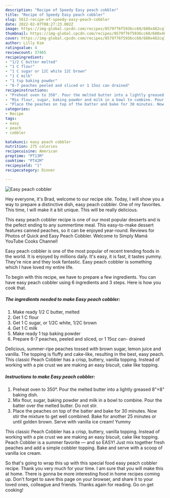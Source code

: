 ```yaml
---
description: "Recipe of Speedy Easy peach cobbler"
title: "Recipe of Speedy Easy peach cobbler"
slug: 5612-recipe-of-speedy-easy-peach-cobbler
date: 2022-02-07T08:27:23.002Z
image: https://img-global.cpcdn.com/recipes/8579f76f5936cc60/680x482cq70/easy-peach-cobbler-recipe-main-photo.jpg
thumbnail: https://img-global.cpcdn.com/recipes/8579f76f5936cc60/680x482cq70/easy-peach-cobbler-recipe-main-photo.jpg
cover: https://img-global.cpcdn.com/recipes/8579f76f5936cc60/680x482cq70/easy-peach-cobbler-recipe-main-photo.jpg
author: Lilly Kim
ratingvalue: 4
reviewcount: 37465
recipeingredient:
- "1/2 C butter melted"
- "1 C flour"
- "1 C sugar or 12C white 12C brown"
- "1 C milk"
- "1 tsp baking powder"
- "6-7 peaches peeled and sliced or 1 15oz can drained"
recipeinstructions:
- "Preheat oven to 350°. Pour the melted butter into a lightly greased 8&#34;×8&#34; baking dish."
- "Mix flour, sugar, baking powder and milk in a bowl to combine. Pour the batter over the melted butter. Do not stir."
- "Place the peaches on top of the batter and bake for 30 minutes. Now stir the mixture to get well combined. Bake for another 25 minutes or until golden brown. Serve with vanilla ice cream! Yummy"
categories:
- Recipe
tags:
- easy
- peach
- cobbler

katakunci: easy peach cobbler 
nutrition: 275 calories
recipecuisine: American
preptime: "PT13M"
cooktime: "PT42M"
recipeyield: "1"
recipecategory: Dinner

---
```



![Easy peach cobbler](https://img-global.cpcdn.com/recipes/8579f76f5936cc60/680x482cq70/easy-peach-cobbler-recipe-main-photo.jpg)

Hey everyone, it's Brad, welcome to our recipe site. Today, I will show you a way to prepare a distinctive dish, easy peach cobbler. One of my favorites. This time, I will make it a bit unique. This will be really delicious.

This easy peach cobbler recipe is one of our most popular desserts and is the pefect ending to any summertime meal. This easy-to-make dessert features canned peaches, so it can be enjoyed year-round. Reviews for Photos of Quick and Easy Peach Cobbler. Welcome to Simply Mamá YouTube Cooks Channel!

Easy peach cobbler is one of the most popular of recent trending foods in the world. It is enjoyed by millions daily. It's easy, it is fast, it tastes yummy. They're nice and they look fantastic. Easy peach cobbler is something which I have loved my entire life.


To begin with this recipe, we have to prepare a few ingredients. You can have easy peach cobbler using 6 ingredients and 3 steps. Here is how you cook that.

<!--inarticleads1-->

##### The ingredients needed to make Easy peach cobbler:

1. Make ready 1/2 C butter, melted
1. Get 1 C flour
1. Get 1 C sugar, or 1/2C white, 1/2C brown
1. Get 1 C milk
1. Make ready 1 tsp baking powder
1. Prepare 6-7 peaches, peeled and sliced, or 1 15oz can- drained


Delicious, summer-ripe peaches tossed with brown sugar, lemon juice and vanilla. The topping is fluffy and cake-like, resulting in the best, easy peach. This classic Peach Cobbler has a crisp, buttery, vanilla topping. Instead of working with a pie crust we are making an easy biscuit, cake like topping. 

<!--inarticleads2-->

##### Instructions to make Easy peach cobbler:

1. Preheat oven to 350°. Pour the melted butter into a lightly greased 8&#34;×8&#34; baking dish.
1. Mix flour, sugar, baking powder and milk in a bowl to combine. Pour the batter over the melted butter. Do not stir.
1. Place the peaches on top of the batter and bake for 30 minutes. Now stir the mixture to get well combined. Bake for another 25 minutes or until golden brown. Serve with vanilla ice cream! Yummy


This classic Peach Cobbler has a crisp, buttery, vanilla topping. Instead of working with a pie crust we are making an easy biscuit, cake like topping. Peach Cobbler is a summer favorite — and so EASY! Just mix together fresh peaches and add a simple cobbler topping. Bake and serve with a scoop of vanilla ice cream. 

So that's going to wrap this up with this special food easy peach cobbler recipe. Thank you very much for your time. I am sure that you will make this at home. There is gonna be more interesting food in home recipes coming up. Don't forget to save this page on your browser, and share it to your loved ones, colleague and friends. Thanks again for reading. Go on get cooking!
